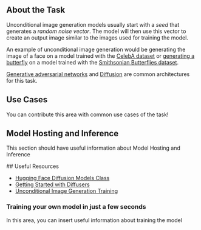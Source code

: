 ## About the Task

Unconditional image generation models usually start with a *seed* that generates a *random noise vector*. The model will then use this vector to create an output image similar to the images used for training the model. 

An example of unconditional image generation would be generating the image of a face on a model trained with the [CelebA dataset](https://huggingface.co/datasets/huggan/CelebA-HQ) or [generating a butterfly](https://huggingface.co/spaces/huggan/butterfly-gan) on a model trained with the [Smithsonian Butterflies dataset](https://huggingface.co/datasets/ceyda/smithsonian_butterflies).

[Generative adversarial networks](https://en.wikipedia.org/wiki/Generative_adversarial_network) and [Diffusion](https://huggingface.co/docs/diffusers/index) are common architectures for this task.

## Use Cases

You can contribute this area with common use cases of the task!

## Model Hosting and Inference

This section should have useful information about Model Hosting and Inference

## Useful Resources

- [Hugging Face Diffusion Models Class](https://github.com/huggingface/diffusion-models-class)
- [Getting Started with Diffusers](https://huggingface.co/docs/diffusers/index)
- [Unconditional Image Generation Training](https://huggingface.co/docs/diffusers/training/unconditional_training)

### Training your own model in just a few seconds

In this area, you can insert useful information about training the model
